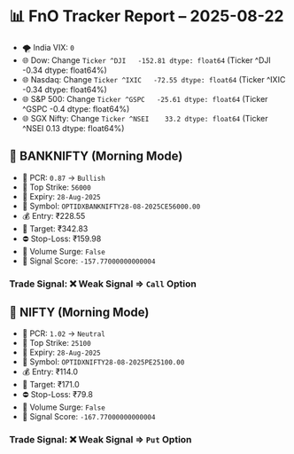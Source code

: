 # 📊 FnO Tracker Report – 2025-08-22
- 🌪️ India VIX: `0`
- 🌐 Dow: Change `Ticker
^DJI   -152.81
dtype: float64` (Ticker
^DJI   -0.34
dtype: float64%)
- 🌐 Nasdaq: Change `Ticker
^IXIC   -72.55
dtype: float64` (Ticker
^IXIC   -0.34
dtype: float64%)
- 🌐 S&P 500: Change `Ticker
^GSPC   -25.61
dtype: float64` (Ticker
^GSPC   -0.4
dtype: float64%)
- 🌐 SGX Nifty: Change `Ticker
^NSEI    33.2
dtype: float64` (Ticker
^NSEI    0.13
dtype: float64%)
## 📘 BANKNIFTY (Morning Mode)
- 🔄 PCR: `0.87` → `Bullish`
- 🔢 Top Strike: `56000`
- 📆 Expiry: `28-Aug-2025`
- 🎫 Symbol: `OPTIDXBANKNIFTY28-08-2025CE56000.00`
- 💰 Entry: ₹228.55
- 🎯 Target: ₹342.83
- ⛔ Stop-Loss: ₹159.98
- 🚀 Volume Surge: `False`
- 🧮 Signal Score: `-157.77000000000004`
### Trade Signal: ❌ Weak Signal ⇒ `Call` Option
## 📘 NIFTY (Morning Mode)
- 🔄 PCR: `1.02` → `Neutral`
- 🔢 Top Strike: `25100`
- 📆 Expiry: `28-Aug-2025`
- 🎫 Symbol: `OPTIDXNIFTY28-08-2025PE25100.00`
- 💰 Entry: ₹114.0
- 🎯 Target: ₹171.0
- ⛔ Stop-Loss: ₹79.8
- 🚀 Volume Surge: `False`
- 🧮 Signal Score: `-167.77000000000004`
### Trade Signal: ❌ Weak Signal ⇒ `Put` Option